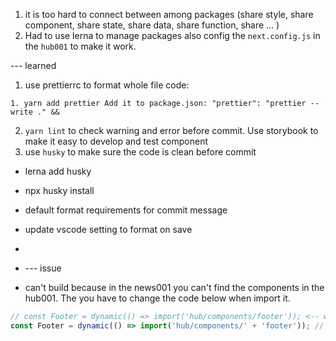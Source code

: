 1. it is too hard to connect between among packages (share style, share component, share state, share data, share function, share ... )
2. Had to use lerna to manage packages also config the `next.config.js` in the `hub001` to make it work.

--- learned

1. use prettierrc to format whole file code:

`1. yarn add prettier Add it to package.json: "prettier": "prettier --write ." && `

2.  `yarn lint` to check warning and error before commit. Use storybook to make it easy to develop and test component
3.  use `husky` to make sure the code is clean before commit
<!-- All of these husky should be install by lerna at the root folder with git-->

- lerna add husky
- npx husky install
- default format requirements for commit message
- update vscode setting to format on save
-
- --- issue

- can't build because in the news001 you can't find the components in the hub001. The you have to change the code below when import it.

```js
// const Footer = dynamic(() => import('hub/components/footer')); <-- wrong
const Footer = dynamic(() => import('hub/components/' + 'footer')); // <-- right
```

